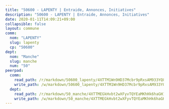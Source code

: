 ```yaml
---
title: "50600 - LAPENTY | Entraide, Annonces, Initiatives"
description: "50600 - LAPENTY | Entraide, Annonces, Initiatives"
date: 2020-01-11T14:09:21+09:00
collapsible: false
layout: commune
comm:
  nom: "LAPENTY"
  slug: lapenty
  cp: "50600"
dept:
  nom: "Manche"
  slug: manche
  num: "50"
peerpad:
  comm:
    read_path: /r/markdown/50600_lapenty/4XTTM1Wn9HD37Mcbr9pRxsAM933YQ8h3HfVzCKPLE3dhXNDuF
    write_path: /w/markdown/50600_lapenty/4XTTM1Wn9HD37Mcbr9pRxsAM933YQ8h3HfVzCKPLE3dhXNDuF-K3TgUdoPB6PPj53ffTAYfcSLkzGKhQpvo9fnyVAiuhFgrHzfspPXoei6zgT68g58DKdB6oSwmYhqk9VLpCvV7BxXyp6Kei7FehoDaCA4ZZEhBAiNNUtbSksa8BQyjvcgpMKd2M49
  dept:
    read_path: /r/markdown/50_manche/4XTTMEGkHvbt2wXFyvTQYEaMKhHk6haGH1SzsRNevKgBDTuXr
    write_path: /w/markdown/50_manche/4XTTMEGkHvbt2wXFyvTQYEaMKhHk6haGH1SzsRNevKgBDTuXr-K3TgUSx1rwmRRLqHcTLLdo4dVfTRKvf94KKagmUFPevWSp2f9nuc6fJF25TtLArzK8teuQ5TvuAMqW38N2MYgT18hBoXtjmKX9WuSn2vkujmSJPp3gF4gsuMmfEM8Th4Ap94heFE
---
```


